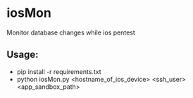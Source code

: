 # iosMon
Monitor database changes while ios pentest

## Usage:
* pip install -r requirements.txt
* python iosMon.py <hostname_of_ios_device> <ssh_user> <app_sandbox_path>
